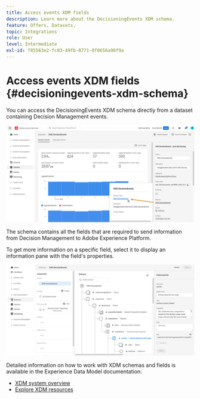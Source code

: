 ```yaml
---
title: Access events XDM fields
description: Learn more about the DecisioningEvents XDM schema.
feature: Offers, Datasets, 
topic: Integrations
role: User
level: Intermediate
exl-id: f85563e2-fc83-49fb-8771-0f0656a90f9a
---
```

# Access events XDM fields {#decisioningevents-xdm-schema}

You can access the DecisioningEvents XDM schema directly from a dataset containing Decision Management events.

![](../assets/access-schema.png)

The schema contains all the fields that are required to send information from Decision Management to Adobe Experience Platform.

To get more information on a specific field, select it to display an information pane with the field's properties.

![](../assets/schema-fields.png)

Detailed information on how to work with XDM schemas and fields is available in the Experience Data Model documentation:

* [XDM system overview](https://experienceleague.adobe.com/docs/experience-platform/xdm/home.html)
* [Explore XDM resources](https://experienceleague.adobe.com/docs/experience-platform/xdm/ui/explore.html)
